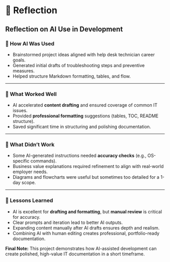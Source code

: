 # 📘 Reflection

## Reflection on AI Use in Development

### 🔹 How AI Was Used

* Brainstormed project ideas aligned with help desk technician career goals.
* Generated initial drafts of troubleshooting steps and preventive measures.
* Helped structure Markdown formatting, tables, and flow.

---

### 🔹 What Worked Well

* AI accelerated **content drafting** and ensured coverage of common IT issues.
* Provided **professional formatting** suggestions (tables, TOC, README structure).
* Saved significant time in structuring and polishing documentation.

---

### 🔹 What Didn’t Work

* Some AI-generated instructions needed **accuracy checks** (e.g., OS-specific commands).
* Business value explanations required refinement to align with real-world employer needs.
* Diagrams and flowcharts were useful but sometimes too detailed for a 1-day scope.

---

### 🔹 Lessons Learned

* AI is excellent for **drafting and formatting**, but **manual review** is critical for accuracy.
* Clear prompts and iteration lead to better AI outputs.
* Expanding content manually after AI drafts ensures depth and realism.
* Combining AI with human editing creates professional, portfolio-ready documentation.

**Final Note:** This project demonstrates how AI-assisted development can create polished, high-value IT documentation in a short timeframe.

